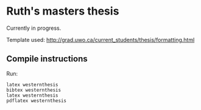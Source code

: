# Ruth's masters thesis

Currently in progress.

Template used: http://grad.uwo.ca/current_students/thesis/formatting.html

## Compile instructions

Run:

```
latex westernthesis
bibtex westernthesis
latex westernthesis
pdflatex westernthesis
```

